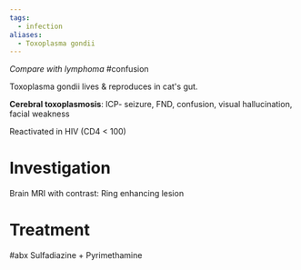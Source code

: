```yaml
---
tags:
  - infection
aliases:
  - Toxoplasma gondii
---
```

*Compare with lymphoma* #confusion 

Toxoplasma gondii lives & reproduces in cat's gut.

**Cerebral toxoplasmosis**: ICP- seizure, FND, confusion, visual hallucination, facial weakness

Reactivated in HIV (CD4 < 100)

# Investigation
Brain MRI with contrast: Ring enhancing lesion
# Treatment
#abx 
Sulfadiazine + Pyrimethamine